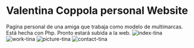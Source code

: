# Valentina Coppola personal Website
Pagina personal de una amiga que trabaja como modelo de multimarcas. Está hecha con Php. Pronto estará subida a la web.
![index-tina](https://user-images.githubusercontent.com/85508160/135512144-87f01b82-33a2-4076-bf0b-99dbb24d034a.png)
![work-tina](https://user-images.githubusercontent.com/85508160/135512167-ffca3fb4-cb92-4623-b15e-b7d33f65dfcd.png)
![picture-tina](https://user-images.githubusercontent.com/85508160/135512183-5492eda3-4423-4646-b497-96da0c47c011.png)
![contact-tina](https://user-images.githubusercontent.com/85508160/135512197-a1a67dde-8141-45c2-bb64-f55b81615bf1.png)
